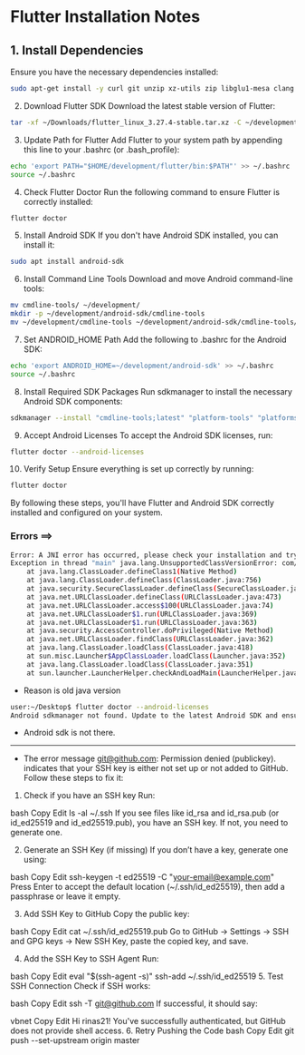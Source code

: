 # Flutter Installation Notes

## 1. Install Dependencies

Ensure you have the necessary dependencies installed:
```bash
sudo apt-get install -y curl git unzip xz-utils zip libglu1-mesa clang cmake ninja-build libgtk-3-dev

```
2. Download Flutter SDK
Download the latest stable version of Flutter:
```bash
tar -xf ~/Downloads/flutter_linux_3.27.4-stable.tar.xz -C ~/development/

```
3. Update Path for Flutter
Add Flutter to your system path by appending this line to your .bashrc (or .bash_profile):
```bash
echo 'export PATH="$HOME/development/flutter/bin:$PATH"' >> ~/.bashrc
source ~/.bashrc
```
4. Check Flutter Doctor
Run the following command to ensure Flutter is correctly installed:

```bash
flutter doctor
```
5. Install Android SDK
If you don't have Android SDK installed, you can install it:

```bash
sudo apt install android-sdk
```

6. Install Command Line Tools
Download and move Android command-line tools:

```bash
mv cmdline-tools/ ~/development/
mkdir -p ~/development/android-sdk/cmdline-tools
mv ~/development/cmdline-tools ~/development/android-sdk/cmdline-tools/latest
```
7. Set ANDROID_HOME Path
Add the following to .bashrc for the Android SDK:

```bash
echo 'export ANDROID_HOME=~/development/android-sdk' >> ~/.bashrc
source ~/.bashrc
```

8. Install Required SDK Packages
Run sdkmanager to install the necessary Android SDK components:

```bash
sdkmanager --install "cmdline-tools;latest" "platform-tools" "platforms;android-34" "build-tools;34.0.0"

```
9. Accept Android Licenses
To accept the Android SDK licenses, run:

```bash
flutter doctor --android-licenses
```
10. Verify Setup
Ensure everything is set up correctly by running:
```bash
flutter doctor
```
By following these steps, you'll have Flutter and Android SDK correctly installed and configured on your system.


### Errors ==>
```bash
Error: A JNI error has occurred, please check your installation and try again
Exception in thread "main" java.lang.UnsupportedClassVersionError: com/android/sdklib/tool/sdkmanager/SdkManagerCli has been compiled by a more recent version of the Java Runtime (class file version 61.0), this version of the Java Runtime only recognizes class file versions up to 52.0
	at java.lang.ClassLoader.defineClass1(Native Method)
	at java.lang.ClassLoader.defineClass(ClassLoader.java:756)
	at java.security.SecureClassLoader.defineClass(SecureClassLoader.java:142)
	at java.net.URLClassLoader.defineClass(URLClassLoader.java:473)
	at java.net.URLClassLoader.access$100(URLClassLoader.java:74)
	at java.net.URLClassLoader$1.run(URLClassLoader.java:369)
	at java.net.URLClassLoader$1.run(URLClassLoader.java:363)
	at java.security.AccessController.doPrivileged(Native Method)
	at java.net.URLClassLoader.findClass(URLClassLoader.java:362)
	at java.lang.ClassLoader.loadClass(ClassLoader.java:418)
	at sun.misc.Launcher$AppClassLoader.loadClass(Launcher.java:352)
	at java.lang.ClassLoader.loadClass(ClassLoader.java:351)
	at sun.launcher.LauncherHelper.checkAndLoadMain(LauncherHelper.java:621)
```

* Reason is old java version


```bash
user:~/Desktop$ flutter doctor --android-licenses
Android sdkmanager not found. Update to the latest Android SDK and ensure that the cmdline-tools are installed to resolve this.
```

* Android sdk is not there.


-----------------------------------------------------------------------------------------------------------------------------------------------------------------------

* The error message git@github.com: Permission denied (publickey). indicates that your SSH key is either not set up or not added to GitHub. Follow these steps to fix it:

1. Check if you have an SSH key
Run:

bash
Copy
Edit
ls -al ~/.ssh
If you see files like id_rsa and id_rsa.pub (or id_ed25519 and id_ed25519.pub), you have an SSH key. If not, you need to generate one.

2. Generate an SSH Key (if missing)
If you don’t have a key, generate one using:

bash
Copy
Edit
ssh-keygen -t ed25519 -C "your-email@example.com"
Press Enter to accept the default location (~/.ssh/id_ed25519), then add a passphrase or leave it empty.

3. Add SSH Key to GitHub
Copy the public key:

bash
Copy
Edit
cat ~/.ssh/id_ed25519.pub
Go to GitHub → Settings → SSH and GPG keys → New SSH Key, paste the copied key, and save.

4. Add the SSH Key to SSH Agent
Run:

bash
Copy
Edit
eval "$(ssh-agent -s)"
ssh-add ~/.ssh/id_ed25519
5. Test SSH Connection
Check if SSH works:

bash
Copy
Edit
ssh -T git@github.com
If successful, it should say:

vbnet
Copy
Edit
Hi rinas21! You've successfully authenticated, but GitHub does not provide shell access.
6. Retry Pushing the Code
bash
Copy
Edit
git push --set-upstream origin master